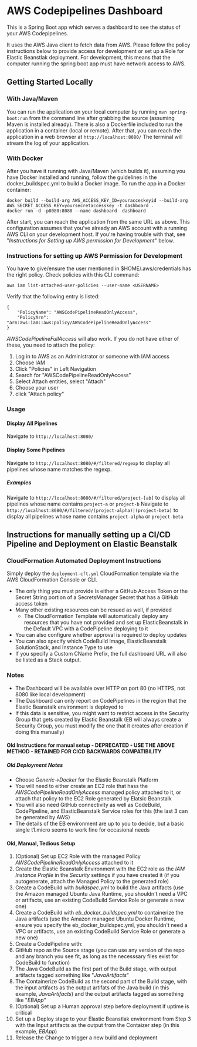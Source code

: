 # AWS Codepipelines Dashboard

This is a Spring Boot app which serves a dashboard to see the status of your AWS Codepipelines.

It uses the AWS Java client to fetch data from AWS. Please follow the policy instructions below to provide access for development or set up a Role for Elastic Beanstlak deployment. For development, this means that the computer running the spring boot app must have network access to AWS.


## Getting Started  Locally
### With Java/Maven
You can run the application on your local computer by running `mvn spring-boot:run` from the command line after grabbing the source (assuming Maven is installed already). There is also a Dockerfile included to run the application in a container (local or remote).
After that, you can reach the application in a web browser at
```http://localhost:8080/```
The terminal will stream the log of your application.

### With Docker
After you have it running with Java/Maven (which builds it), assuming you have Docker installed and running, follow the guidelines in the docker_buildspec.yml to build a Docker image.  To run the app in a Docker container:
```
docker build --build-arg AWS_ACCESS_KEY_ID=youracceskeyid --build-arg AWS_SECRET_ACCESS_KEY=yoursecretaccesskey -t dashboard .
docker run -d -p8080:8080 --name dashboard  dashboard
```
After start, you can reach the application from the same URL as above.  This configuration assumes that you've already an AWS account with a running AWS CLI on your development host.  If you're having trouble with that, see "_Instructions for Setting up AWS permission for Development_" below.
### Instructions for setting up AWS Permission for Development
You have to give/ensure the user mentioned in $HOME/.aws/credentials has the right policy. Check policies with this CLI command:
```
aws iam list-attached-user-policies --user-name <USERNAME>
```
Verify that the following entry is listed:
```
{
    "PolicyName": "AWSCodePipelineReadOnlyAccess", 
    "PolicyArn": "arn:aws:iam::aws:policy/AWSCodePipelineReadOnlyAccess"
}
```
_AWSCodePipelineFullAccess_ will also work.  If you do not have either of these, you need to attach the policy:
1. Log in to AWS as an Administrator or someone with IAM access
2. Choose IAM
3. Click "Policies" in Left Navigation
4. Search for "AWSCodePipelineReadOnlyAccess"
5. Select Attach entities, select "Attach"
6. Choose your user
7. click "Attach policy"

### Usage
#### Display All Pipelines
Navigate to ```http://localhost:8080/```

#### Display Some Pipelines
Navigate to ```http://localhost:8080/#/filtered/regexp``` to display all pipelines whose name matches the regexp.

##### Examples
Navigate to ```http://localhost:8080/#/filtered/project-[ab]``` to display all pipelines whose name contains `project-a` or `project-b`
Navigate to ```http://localhost:8080/#/filtered/(project-alpha)|(project-beta)``` to display all pipelines whose name contains `project-alpha` or `project-beta`


## Instructions for manually setting up a CI/CD Pipeline and Deployment on Elastic Beanstalk

### CloudFormation Automated Deployment Instructions
Simply deploy the `deployment-cft.yml` CloudFormation template via the AWS CloudFormation Console or CLI.
* The only thing you must provide is either a GitHub Access Token or the Secret String portion of a SecretsManager Secret that has a GitHub access token
* Many other existing resources can be resued as well, if provided
  * The CloudFormation Template will automatically deploy any resources that you have not provided and set up ElasticBeanstalk in the Default VPC with a CodePipeline deploying to it
* You can also configure whether approval is required to deploy updates
* You can also specify which CodeBuild Image, ElasticBeanstalk SolutionStack, and Instance Type to use
* If you specify a Custom CName Prefix, the full dashboard URL will also be listed as a Stack output.

### Notes
* The Dashboard will be available over HTTP on port 80 (no HTTPS, not 8080 like local development)
* The Dashboard can only report on CodePipelines in the region that the Elastic Beanstalk environment is deployed to
* If this data is sensitive, you might want to restrict access in the Security Group that gets created by Elastic Beanstalk (EB will always create a Security Group, you must modify the one that it creates after creation if doing this manually)

#### Old Instructions for manual setup - DEPRECATED - USE THE ABOVE METHOD - RETAINED FOR CICD BACKWARDS COMPATIBILITY
##### Old Deployment Notes
* Choose *Generic*->*Docker* for the Elastic Beanstalk Platform
* You will need to either create an EC2 role that hass the _AWSCodePipelineReadOnlyAccess_ managed policy attached to it, or attach that policy to the EC2 Role generated by Elatsic Beanstalk
* You will also need GitHub connectivity as well as CodeBuild, CodePipeline, and ElasticBeanstalk Service roles for this (the last 3 can be generated by AWS)
* The details of the EB environment are up to you to decide, but a basic single t1.micro seems to work fine for occasional needs
#### Old, Manual, Tedious Setup
1. (Optional) Set up EC2 Role with the managed Policy _AWSCodePipelineReadOnlyAccess_ attached to it
2. Create the Elastic Beanstalk Environment with the EC2 role as the _IAM Instance Profile_ in the *Security* settings if you have created it (if you autogenerate, attach the Managed Policy to the generated role)
3. Create a CodeBuild with *_buildspec.yml_* to build the Java artifacts  (use the Amazon managed Ubuntu Java Runtime, you shouldn't need a VPC or artifacts, use an existing CodeBuild Service Role or generate a new one)
4. Create a CodeBuild with *_eb_docker_buildspec.yml_* to containerize the Java artifacts (use the Amazon managed Ubuntu Docker Runtime, ensure you specify the eb_docker_buildspec.yml, you shouldn't need a VPC or artifacts, use an existing CodeBuild Service Role or generate a new one)
5. Create a CodePipeline with:
  1. GitHub repo as the Source stage (you can use any version of the repo and any branch you see fit, as long as the necesssary files exist for CodeBuild to function)
  2. The Java CodeBuild as the first part of the Build stage, with output artifacts tagged something like "_JavaArtifacts_"
  3. The Containerize CodeBuild as the second part of the Build stage, with the input artifacts as the output artifats of the Java build (in this example, _JavaArtifacts_) and the output artifacts tagged as something like "_EBApp_"
  4. (Optional) Set up a Human approval step before deployment if uptime is critical
  5. Set up a Deploy stage to your Elastic Beanstlak environment from Step 3 with the Input artifacts as the output from the Contaizer step (in this example, _EBApp_)
6. Release the Change to trigger a new build and deployment
